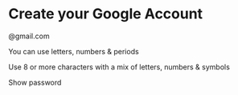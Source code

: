 # Create your Google Account

@gmail.com

You can use letters, numbers & periods

Use 8 or more characters with a mix of letters, numbers & symbols

Show password
